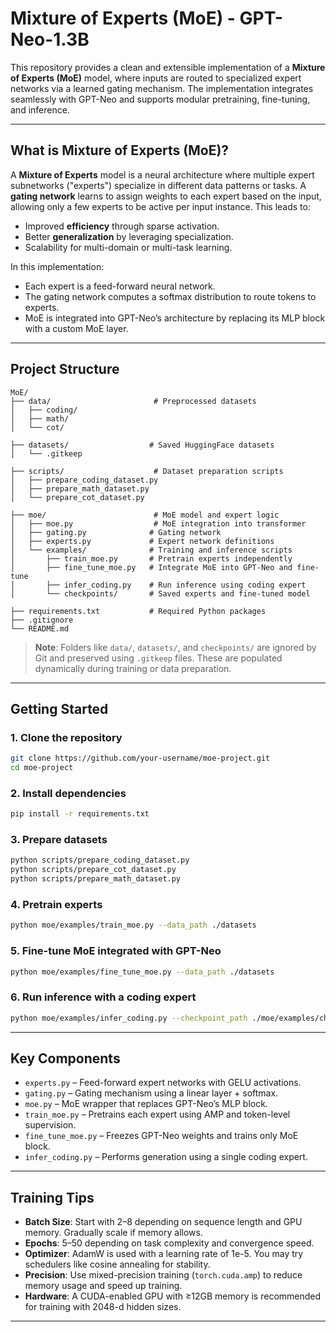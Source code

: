 # Mixture of Experts (MoE) - GPT-Neo-1.3B

This repository provides a clean and extensible implementation of a **Mixture of Experts (MoE)** model, where inputs are routed to specialized expert networks via a learned gating mechanism. The implementation integrates seamlessly with GPT-Neo and supports modular pretraining, fine-tuning, and inference.

---

## What is Mixture of Experts (MoE)?

A **Mixture of Experts** model is a neural architecture where multiple expert subnetworks ("experts") specialize in different data patterns or tasks. A **gating network** learns to assign weights to each expert based on the input, allowing only a few experts to be active per input instance. This leads to:

- Improved **efficiency** through sparse activation.
- Better **generalization** by leveraging specialization.
- Scalability for multi-domain or multi-task learning.

In this implementation:
- Each expert is a feed-forward neural network.
- The gating network computes a softmax distribution to route tokens to experts.
- MoE is integrated into GPT-Neo’s architecture by replacing its MLP block with a custom MoE layer.

---

## Project Structure

```
MoE/
├── data/                       # Preprocessed datasets
│   ├── coding/
│   ├── math/
│   └── cot/

├── datasets/                  # Saved HuggingFace datasets
│   └── .gitkeep

├── scripts/                    # Dataset preparation scripts
│   ├── prepare_coding_dataset.py
│   ├── prepare_math_dataset.py
│   └── prepare_cot_dataset.py

├── moe/                        # MoE model and expert logic
│   ├── moe.py                  # MoE integration into transformer
│   ├── gating.py              # Gating network
│   ├── experts.py             # Expert network definitions
│   └── examples/              # Training and inference scripts
│       ├── train_moe.py       # Pretrain experts independently
│       ├── fine_tune_moe.py   # Integrate MoE into GPT-Neo and fine-tune
│       ├── infer_coding.py    # Run inference using coding expert
│       └── checkpoints/       # Saved experts and fine-tuned model

├── requirements.txt           # Required Python packages
├── .gitignore
└── README.md
```

> **Note**: Folders like `data/`, `datasets/`, and `checkpoints/` are ignored by Git and preserved using `.gitkeep` files. These are populated dynamically during training or data preparation.

---

## Getting Started

### 1. Clone the repository

```bash
git clone https://github.com/your-username/moe-project.git
cd moe-project
```

### 2. Install dependencies

```bash
pip install -r requirements.txt
```

### 3. Prepare datasets

```bash
python scripts/prepare_coding_dataset.py
python scripts/prepare_cot_dataset.py
python scripts/prepare_math_dataset.py
```

### 4. Pretrain experts

```bash
python moe/examples/train_moe.py --data_path ./datasets
```

### 5. Fine-tune MoE integrated with GPT-Neo

```bash
python moe/examples/fine_tune_moe.py --data_path ./datasets
```

### 6. Run inference with a coding expert

```bash
python moe/examples/infer_coding.py --checkpoint_path ./moe/examples/checkpoints/expert_coding_pretrained.pt
```

---

## Key Components

- `experts.py` – Feed-forward expert networks with GELU activations.
- `gating.py` – Gating mechanism using a linear layer + softmax.
- `moe.py` – MoE wrapper that replaces GPT-Neo’s MLP block.
- `train_moe.py` – Pretrains each expert using AMP and token-level supervision.
- `fine_tune_moe.py` – Freezes GPT-Neo weights and trains only MoE block.
- `infer_coding.py` – Performs generation using a single coding expert.

---

## Training Tips

- **Batch Size**: Start with 2–8 depending on sequence length and GPU memory. Gradually scale if memory allows.
- **Epochs**: 5–50 depending on task complexity and convergence speed.
- **Optimizer**: AdamW is used with a learning rate of 1e-5. You may try schedulers like cosine annealing for stability.
- **Precision**: Use mixed-precision training (`torch.cuda.amp`) to reduce memory usage and speed up training.
- **Hardware**: A CUDA-enabled GPU with ≥12GB memory is recommended for training with 2048-d hidden sizes.

---
